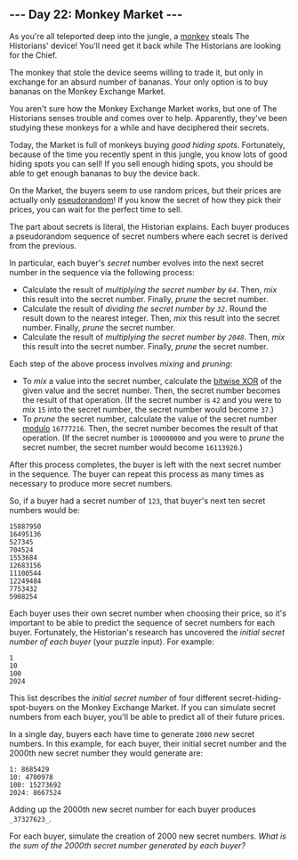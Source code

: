 ## --- Day 22: Monkey Market ---

As you're all teleported deep into the jungle,
a  [monkey](https://adventofcode.com/2022/day/11)  steals The Historians'
device! You'll need get it back while The Historians are looking for the Chief.

The monkey that stole the device seems willing to trade it, but only in exchange
for an absurd number of bananas. Your only option is to buy bananas on the
Monkey Exchange Market.

You aren't sure how the Monkey Exchange Market works, but one of The Historians
senses trouble and comes over to help. Apparently, they've been studying these
monkeys for a while and have deciphered their secrets.

Today, the Market is full of monkeys buying  _good hiding spots_. Fortunately,
because of the time you recently spent in this jungle, you know lots of good
hiding spots you can sell! If you sell enough hiding spots, you should be able
to get enough bananas to buy the device back.

On the Market, the buyers seem to use random prices, but their prices are
actually
only  [pseudorandom](https://en.wikipedia.org/wiki/Pseudorandom_number_generator)!
If you know the secret of how they pick their prices, you can wait for the
perfect time to sell.

The part about secrets is literal, the Historian explains. Each buyer produces a
pseudorandom sequence of secret numbers where each secret is derived from the
previous.

In particular, each buyer's  _secret_  number evolves into the next secret
number in the sequence via the following process:

- Calculate the result of  _multiplying the secret number by  `64`_. Then,
  _mix_  this result into the secret number. Finally,  _prune_  the secret
  number.
- Calculate the result of  _dividing the secret number by  `32`_. Round the
  result down to the nearest integer. Then,  _mix_  this result into the secret
  number. Finally,  _prune_  the secret number.
- Calculate the result of  _multiplying the secret number by  `2048`_. Then,
  _mix_  this result into the secret number. Finally,  _prune_  the secret
  number.

Each step of the above process involves  _mixing_  and  _pruning_:

- To  _mix_  a value into the secret number, calculate
  the  [bitwise XOR](https://en.wikipedia.org/wiki/Bitwise_operation#XOR)  of
  the given value and the secret number. Then, the secret number becomes the
  result of that operation. (If the secret number is  `42`  and you were to
  _mix_  `15`  into the secret number, the secret number would become  `37`.)
- To  _prune_  the secret number, calculate the value of the secret
  number  [modulo](https://en.wikipedia.org/wiki/Modulo)  `16777216`. Then, the
  secret number becomes the result of that operation. (If the secret number is
  `100000000`  and you were to  _prune_  the secret number, the secret number
  would become  `16113920`.)

After this process completes, the buyer is left with the next secret number in
the sequence. The buyer can repeat this process as many times as necessary to
produce more secret numbers.

So, if a buyer had a secret number of  `123`, that buyer's next ten secret
numbers would be:

```
15887950
16495136
527345
704524
1553684
12683156
11100544
12249484
7753432
5908254
```

Each buyer uses their own secret number when choosing their price, so it's
important to be able to predict the sequence of secret numbers for each buyer.
Fortunately, the Historian's research has uncovered the  _initial secret number
of each buyer_  (your puzzle input). For example:

```
1
10
100
2024
```

This list describes the  _initial secret number_  of four different
secret-hiding-spot-buyers on the Monkey Exchange Market. If you can simulate
secret numbers from each buyer, you'll be able to predict all of their future
prices.

In a single day, buyers each have time to generate  `2000`  _new_  secret
numbers. In this example, for each buyer, their initial secret number and the
2000th new secret number they would generate are:

```
1: 8685429
10: 4700978
100: 15273692
2024: 8667524
```

Adding up the 2000th new secret number for each buyer produces  `_37327623_`.

For each buyer, simulate the creation of 2000 new secret numbers.  _What is the
sum of the 2000th secret number generated by each buyer?_